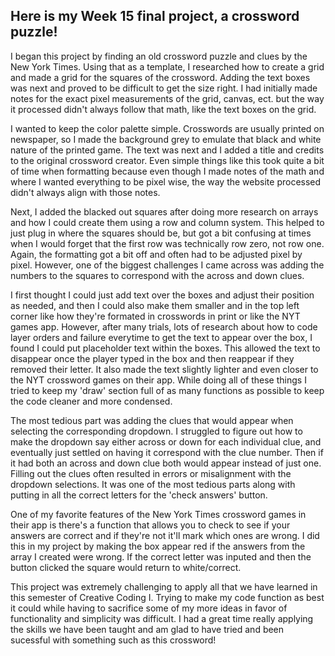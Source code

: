 ## Here is my Week 15 final project, a crossword puzzle!

I began this project by finding an old crossword puzzle and clues by the New York Times. 
Using that as a template, I researched how to create a grid and made a grid for the squares of
the crossword. Adding the text boxes was next and proved to be difficult to get the size right. 
I had initially made notes for the exact pixel measurements of the grid, canvas, ect.
but the way it processed didn't always follow that math, like the text boxes on the grid.

I wanted to keep the color palette simple. Crosswords are usually printed on newspaper, so I 
made the background grey to emulate that black and white nature of the printed game. The text
was next and I added a title and credits to the original crossword creator. Even simple things 
like this took quite a bit of time when formatting because even though I made notes of the math
and where I wanted everything to be pixel wise, the way the website processed didn't always align
with those notes. 

Next, I added the blacked out squares after doing more research on arrays and how I could create 
them using a row and column system. This helped to just plug in where the squares should be, but 
got a bit confusing at times when I would forget that the first row was technically row zero, not row 
one. Again, the formatting got a bit off and often had to be adjusted pixel by pixel. However, one of
the biggest challenges I came across was adding the numbers to the squares to correspond with the 
across and down clues. 

I first thought I could just add text over the boxes and adjust their position as needed, and then
I could also make them smaller and in the top left corner like how they're formated in crosswords in
print or like the NYT games app. However, after many trials, lots of research about how to code layer 
orders and failure everytime to get the text to appear over the box, I found I could put placeholder 
text within the boxes. This allowed the text to disappear once the player typed in the box and then 
reappear if they removed their letter. It also made the text slightly lighter and even closer to the 
NYT crossword games on their app. While doing all of these things I tried to keep my 'draw' section 
full of as many functions as possible to keep the code cleaner and more condensed. 

The most tedious part was adding the clues that would appear when selecting the corresponding dropdown.
I struggled to figure out how to make the dropdown say either across or down for each individual clue,
and eventually just settled on having it correspond with the clue number. Then if it had both an
across and down clue both would appear instead of just one. Filling out the clues often resulted in 
errors or misalignment with the dropdown selections. It was one of the most tedious parts along with 
putting in all the correct letters for the 'check answers' button.

One of my favorite features of the New York Times crossword games in their app is there's a function
that allows you to check to see if your answers are correct and if they're not it'll mark which ones
are wrong. I did this in my project by making the box appear red if the answers from the array I 
created were wrong. If the correct letter was inputed and then the button clicked the square would 
return to white/correct. 

This project was extremely challenging to apply all that we have learned in this semester of Creative
Coding I. Trying to make my code function as best it could while having to sacrifice some of my more 
ideas in favor of functionality and simplicity was difficult. I had a great time really applying the
skills we have been taught and am glad to have tried and been sucessful with something such as this 
crossword!
